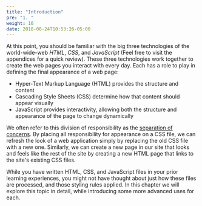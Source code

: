 ```yaml
---
title: "Introduction"
pre: "1. "
weight: 10
date: 2018-08-24T10:53:26-05:00
---
```

At this point, you should be familiar with the big three technologies of the world-wide-web _HTML_, _CSS_, and _JavaScript_ (Feel free to visit the appendices for a quick review).  These three technologies work together to create the web pages you interact with every day.  Each has a role to play in defining the final appearance of a web page:

* Hyper-Text Markup Language (HTML) provides the structure and content 
* Cascading Style Sheets (CSS) determine how that content should appear visually
* JavaScript provides interactivity, allowing both the structure and appearance of the page to change dynamically

We often refer to this division of responsibility as the [separation of concerns](https://en.wikipedia.org/wiki/Separation_of_concerns).  By placing all responsibility for appearance on a CSS file, we can refresh the look of a web application simply by replacing the old CSS file with a new one.  Similarly, we can create a new page in our site that looks and feels like the rest of the site by creating a new HTML page that links to the site's existing CSS files.

While you have written HTML, CSS, and JavaScript files in your prior learning experiences, you might not have thought about just how these files are processed, and those styling rules applied.  In this chapter we will explore this topic in detail, while introducing some more advanced uses for each.